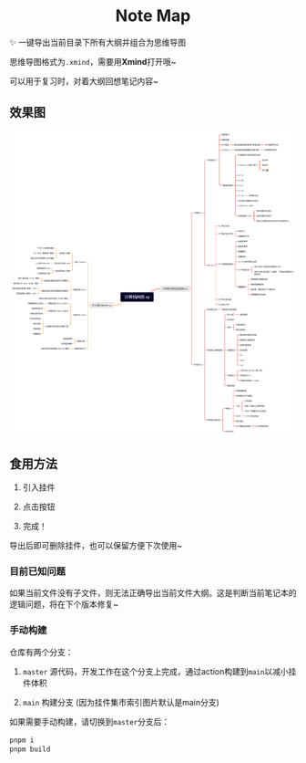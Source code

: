 <h1 align="center">Note Map</h1>

✨ 一键导出当前目录下所有大纲并组合为思维导图

思维导图格式为`.xmind`，需要用**Xmind**打开哦~

可以用于复习时，对着大纲回想笔记内容~

## 效果图

![export](png/export.png)

## 食用方法

1. 引入挂件

2. 点击按钮

3. 完成！

导出后即可删除挂件，也可以保留方便下次使用~

### 目前已知问题

如果当前文件没有子文件，则无法正确导出当前文件大纲。这是判断当前笔记本的逻辑问题，将在下个版本修复~

### 手动构建

仓库有两个分支：

1. `master` 源代码，开发工作在这个分支上完成，通过action构建到`main`以减小挂件体积

2. `main` 构建分支 (因为挂件集市索引图片默认是main分支)

如果需要手动构建，请切换到`master`分支后：

```
pnpm i
pnpm build
```